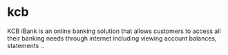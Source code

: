 # kcb
KCB iBank is an online banking solution that allows customers to access all their banking needs through internet including viewing account balances, statements ..
